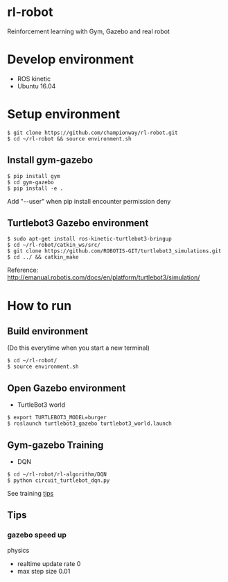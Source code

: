 # rl-robot
Reinforcement learning with Gym, Gazebo and real robot

# Develop environment

- ROS kinetic 
- Ubuntu 16.04

# Setup environment

```
$ git clone https://github.com/championway/rl-robot.git
$ cd ~/rl-robot && source environment.sh
```

## Install gym-gazebo
```
$ pip install gym
$ cd gym-gazebo
$ pip install -e .
```
Add "--user" when pip install encounter permission deny

## Turtlebot3 Gazebo environment
```
$ sudo apt-get install ros-kinetic-turtlebot3-bringup
$ cd ~/rl-robot/catkin_ws/src/
$ git clone https://github.com/ROBOTIS-GIT/turtlebot3_simulations.git
$ cd ../ && catkin_make
```
Reference: http://emanual.robotis.com/docs/en/platform/turtlebot3/simulation/

# How to run

## Build environment
(Do this everytime when you start a new terminal)
```
$ cd ~/rl-robot/
$ source environment.sh
```

## Open Gazebo environment

- TurtleBot3 world
```
$ export TURTLEBOT3_MODEL=burger
$ roslaunch turtlebot3_gazebo turtlebot3_world.launch
```

## Gym-gazebo Training
- DQN
```
$ cd ~/rl-robot/rl-algorithm/DQN
$ python circuit_turtlebot_dqn.py
```
See training [tips](#Tips)

## Tips
### gazebo speed up
physics
- realtime update rate 0
- max step size 0.01